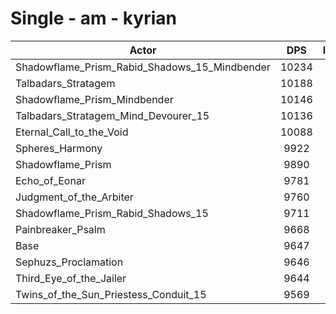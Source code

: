 # Single - am - kyrian
| Actor | DPS | Increase |
|---|:---:|:---:|
|Shadowflame_Prism_Rabid_Shadows_15_Mindbender|10234|6.08%|
|Talbadars_Stratagem|10188|5.61%|
|Shadowflame_Prism_Mindbender|10146|5.17%|
|Talbadars_Stratagem_Mind_Devourer_15|10136|5.06%|
|Eternal_Call_to_the_Void|10088|4.57%|
|Spheres_Harmony|9922|2.85%|
|Shadowflame_Prism|9890|2.51%|
|Echo_of_Eonar|9781|1.39%|
|Judgment_of_the_Arbiter|9760|1.17%|
|Shadowflame_Prism_Rabid_Shadows_15|9711|0.67%|
|Painbreaker_Psalm|9668|0.22%|
|Base|9647|0.00%|
|Sephuzs_Proclamation|9646|-0.01%|
|Third_Eye_of_the_Jailer|9644|-0.04%|
|Twins_of_the_Sun_Priestess_Conduit_15|9569|-0.81%|
